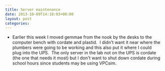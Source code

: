 ```yaml
---
title: Server maintenance
date: 2013-10-09T14:10:03+00:00
layout: post
categories:
---
```

  * Earlier this week I moved gemmae from the nook by the desks to the computer bench with cordate and plastid.  I didn't want it near where the plumbers were going to be working and this also put it where I could plug into the UPS.  The only server in the lab not on the UPS is cordate (the one that needs it most) but I don't want to shut down cordate during school hours since students may be using VPCsim.

